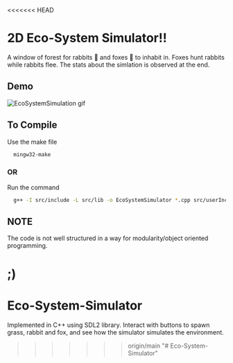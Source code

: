 <<<<<<< HEAD

# 2D Eco-System Simulator!!
A window of forest for rabbits 🐰 and foxes 🦊 to inhabit in. Foxes hunt rabbits while rabbits flee. The stats
about the simlation is observed at the end. 

## Demo
![EcoSystemSimulation gif](https://github.com/Syrux64/Eco-System-Simulator/assets/118998822/12fb57fc-f01d-4d47-9b83-6ed883a344d9)

## To Compile
Use the make file

```bash
  mingw32-make
```

### OR
Run the command

```bash
  g++ -I src/include -L src/lib -o EcoSystemSimulator *.cpp src/userIncludes/*.cpp -lmingw32 -lSDL2main -lSDL2 -lSDL2_image -static-libstdc++
```

## NOTE
The code is not well structured in a way for modularity/object oriented programming.

;)
=======
# Eco-System-Simulator
Implemented in C++ using SDL2 library. Interact with buttons to spawn grass, rabbit and fox, and see how the simulator simulates the environment.
>>>>>>> origin/main
"# Eco-System-Simulator" 
